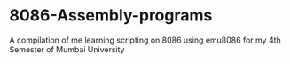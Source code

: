 # 8086-Assembly-programs
A compilation of me learning scripting on 8086 using emu8086 for my 4th Semester of Mumbai University
